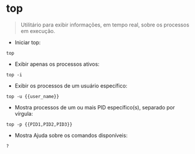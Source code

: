 # top

> Utilitário para exibir informações, em tempo real, sobre os processos em execução.

- Iniciar top:

`top`

- Exibir apenas os processos ativos:

`top -i`

- Exibir os processos de um usuário específico:

`top -u {{user_name}}`

- Mostra processos de um ou mais PID específico(s), separado por vírgula:

`top -p {{PID1,PID2,PID3}}`

- Mostra Ajuda sobre os comandos disponíveis:

`?`
